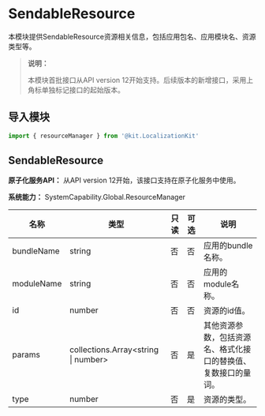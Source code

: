 # SendableResource

本模块提供SendableResource资源相关信息，包括应用包名、应用模块名、资源类型等。

> **说明：**
>
> 本模块首批接口从API version 12开始支持。后续版本的新增接口，采用上角标单独标记接口的起始版本。

## 导入模块

```js
import { resourceManager } from '@kit.LocalizationKit'
```

## SendableResource

**原子化服务API：** 从API version 12开始，该接口支持在原子化服务中使用。

**系统能力：** SystemCapability.Global.ResourceManager

| 名称         | 类型     | 只读   | 可选  |说明          |
| ---------- | ------ | ----- | ----  | ---------------|
| bundleName | string | 否    | 否 | 应用的bundle名称。 |
| moduleName | string | 否    | 否 | 应用的module名称。 |
| id         | number | 否    | 否 | 资源的id值。      |
| params     | collections.Array<string \| number> | 否    | 是 | 其他资源参数，包括资源名、格式化接口的替换值、复数接口的量词。      |
| type       | number | 否    | 是 | 资源的类型。      |